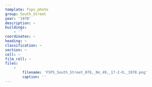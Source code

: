 ```yaml
---
template: fsps_photo
group: South_Street
year: '1978'
description: ~
buildings:
    - ''
coordinates: ~
heading: ~
classification: ~
section: ~
cell: ~
film_roll: ~
files:
    -
        filename: 'FSPS_South_Street_078,_No_49,_17-2-O,_1978.png'
        caption: ''
---
```

